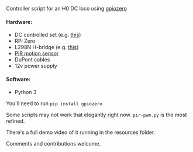 Controller script for an H0 DC loco using [gpiozero](https://gpiozero.readthedocs.io/en/stable/api_output.html#motor)

#### Hardware:
- DC controlled set (e.g. [this](https://www.trix.de/en/products/details/article/21530/1851/?tx_torrpdb_pi1%5Bbacklink%5D=1851&tx_torrpdb_pi1%5Bpage%5D=1&tx_torrpdb_pi1%5Bperpage%5D=10&tx_torrpdb_pi1%5Bera%5D=&tx_torrpdb_pi1%5Bnewonly%5D=0&tx_torrpdb_pi1%5Bgaugechoice%5D=8&tx_torrpdb_pi1%5Bgroupchoice%5D=10&tx_torrpdb_pi1%5Bsubgroupchoice%5D=28&tx_torrpdb_pi1%5Bfilter%5D=1&tx_torrpdb_pi1%5Bpagesort%5D=artnrasc&tx_torrpdb_pi1%5BbrandId%5D=2&tx_torrpdb_pi1%5BnoPaging%5D=))
- RPi Zero
- L298N H-bridge (e.g. [this](https://www.amazon.com/Qunqi-Controller-Module-Stepper-Arduino/dp/B014KMHSW6?ref_=fsclp_pl_dp_1))
- [PIR motion sensor](https://wiki.dfrobot.com/PIR_Motion_Sensor_V1.0_SKU_SEN0171)
- DuPont cables
- 12v power supply

#### Software:
- Python 3

You'll need to run `pip install gpiozero`

Some scripts may not work that elegantly right now. `pir-pwm.py` is the most refined.

There's a full demo video of it running in the resources folder.

Comments and contributions welcome.